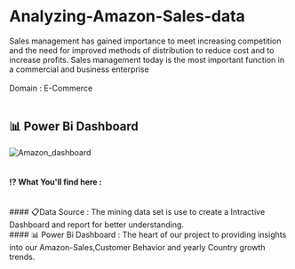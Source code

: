# Analyzing-Amazon-Sales-data
Sales management has gained importance to meet increasing competition and the need for improved methods of distribution to reduce cost and to increase profits. Sales management today is the most important function in a commercial and business enterprise
<br><br>
Domain : E-Commerce <br>
<br>
## 📊 Power Bi Dashboard
![Amazon_dashboard](https://github.com/vishalmdesai/Analyzing-Amazon-Sales-data/assets/153223711/ac5b66b5-c9f9-4000-a606-c1b6c723b50d)
<br><br>
#### ⁉️ What You'll find here :
<br>
#### 📋Data Source : The mining data set is use to create a Intractive Dashboard and report for better understanding.
<br>
#### 📊 Power Bi Dashboard : The heart of our project to providing insights into our Amazon-Sales,Customer Behavior and yearly Country growth trends.

